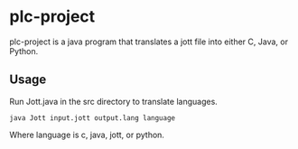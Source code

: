 # plc-project
plc-project is a java program that translates a jott file into either C, Java, or Python.

## Usage
Run Jott.java in the src directory to translate languages.

```
java Jott input.jott output.lang language
```

Where language is c, java, jott, or python.
